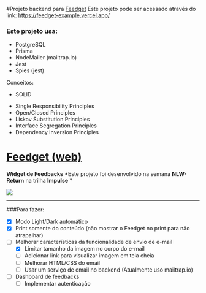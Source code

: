 #Projeto backend para [Feedget](https://github.com/arthurlozano/nlw-return-impulse-web "Feedget")
Este projeto pode ser acessado através do link: https://feedget-example.vercel.app/
### Este projeto usa:

 - PostgreSQL
 - Prisma
 - NodeMailer (mailtrap.io)
 - Jest
 - Spies (jest)

Conceitos:
- SOLID
 * Single Responsibility Principles
  * Open/Closed Principles
  * Liskov Substitution Principles
  * Interface Segregation Principles
  * Dependency Inversion Principles

# [Feedget (web)](https://github.com/arthurlozano/nlw-return-impulse-web "Feedget")
**Widget de Feedbacks**
*Este projeto foi desenvolvido na semana **NLW-Return** na trilha **Impulse** *      

![](https://i.ibb.co/NpH15sC/Feedget-modes.png)

-------------
###Para fazer:

- [x] Modo Light/Dark automático
- [x] Print somente do conteúdo (não mostrar o Feedget no print para não atrapalhar)
- [ ] Melhorar características da funcionalidade de envio de e-mail
    - [x] Limitar tamanho da imagem no corpo do e-mail
	- [ ] Adicionar link para visualizar imagem em tela cheia
	- [ ] Melhorar HTML/CSS do email
	- [ ] Usar um serviço de email no backend (Atualmente uso mailtrap.io)
- [ ] Dashboard de feedbacks
 	- [ ] Implementar autenticação
